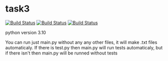 # task3

[![Build Status](https://github.com/telegramdesktop/tdesktop/workflows/Windows./badge.svg)](https://github.com/telegramdesktop/tdesktop/actions)
[![Build Status](https://github.com/telegramdesktop/tdesktop/workflows/MacOS./badge.svg)](https://github.com/telegramdesktop/tdesktop/actions)
[![Build Status](https://github.com/telegramdesktop/tdesktop/workflows/Linux./badge.svg)](https://github.com/telegramdesktop/tdesktop/actions)

python version 3.10

You can run just main.py without any any other files, it will make .txt files automaticaly.
If there is test.py then main.py will run tests automaticaly, but if there isn't then main.py will be runned without tests

